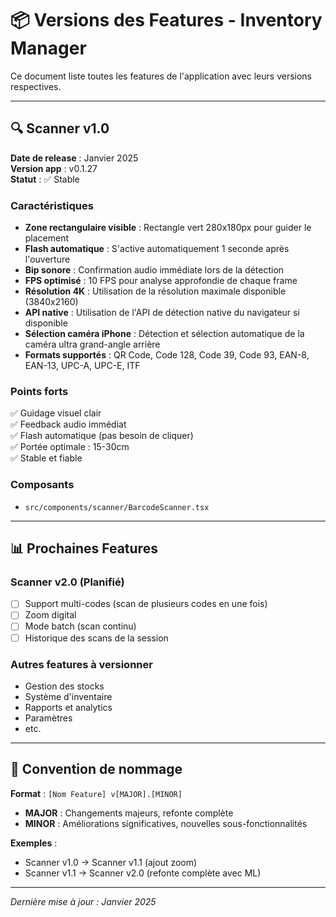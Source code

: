# 📦 Versions des Features - Inventory Manager

Ce document liste toutes les features de l'application avec leurs versions respectives.

---

## 🔍 Scanner v1.0

**Date de release** : Janvier 2025  
**Version app** : v0.1.27  
**Statut** : ✅ Stable

### Caractéristiques

- **Zone rectangulaire visible** : Rectangle vert 280x180px pour guider le placement
- **Flash automatique** : S'active automatiquement 1 seconde après l'ouverture
- **Bip sonore** : Confirmation audio immédiate lors de la détection
- **FPS optimisé** : 10 FPS pour analyse approfondie de chaque frame
- **Résolution 4K** : Utilisation de la résolution maximale disponible (3840x2160)
- **API native** : Utilisation de l'API de détection native du navigateur si disponible
- **Sélection caméra iPhone** : Détection et sélection automatique de la caméra ultra grand-angle arrière
- **Formats supportés** : QR Code, Code 128, Code 39, Code 93, EAN-8, EAN-13, UPC-A, UPC-E, ITF

### Points forts

✅ Guidage visuel clair  
✅ Feedback audio immédiat  
✅ Flash automatique (pas besoin de cliquer)  
✅ Portée optimale : 15-30cm  
✅ Stable et fiable  

### Composants

- `src/components/scanner/BarcodeScanner.tsx`

---

## 📊 Prochaines Features

### Scanner v2.0 (Planifié)
- [ ] Support multi-codes (scan de plusieurs codes en une fois)
- [ ] Zoom digital
- [ ] Mode batch (scan continu)
- [ ] Historique des scans de la session

### Autres features à versionner
- Gestion des stocks
- Système d'inventaire
- Rapports et analytics
- Paramètres
- etc.

---

## 📝 Convention de nommage

**Format** : `[Nom Feature] v[MAJOR].[MINOR]`

- **MAJOR** : Changements majeurs, refonte complète
- **MINOR** : Améliorations significatives, nouvelles sous-fonctionnalités

**Exemples** :
- Scanner v1.0 → Scanner v1.1 (ajout zoom)
- Scanner v1.1 → Scanner v2.0 (refonte complète avec ML)

---

*Dernière mise à jour : Janvier 2025*

